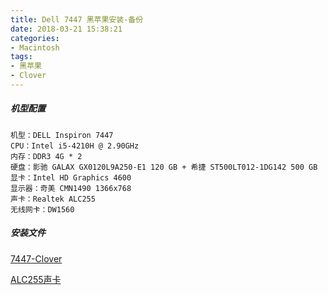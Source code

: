 ```yaml
---
title: Dell 7447 黑苹果安装-备份
date: 2018-03-21 15:38:21
categories:
- Macintosh
tags:
- 黑苹果
- Clover
---
```


##### 机型配置

```wiki
机型：DELL Inspiron 7447
CPU：Intel i5-4210H @ 2.90GHz
内存：DDR3 4G * 2
硬盘：影驰 GALAX GX0120L9A250-E1 120 GB + 希捷 ST500LT012-1DG142 500 GB
显卡：Intel HD Graphics 4600
显示器：奇美 CMN1490 1366x768
声卡：Realtek ALC255
无线网卡：DW1560
```

##### 安装文件

[7447-Clover](https://file.dktoo.cc/EFI-Dell-i5-7447/CLOVER.zip)

[ALC255声卡](https://file.dktoo.cc/EFI-Dell-i5-7447/%E5%A3%B0%E5%8D%A1.zip)